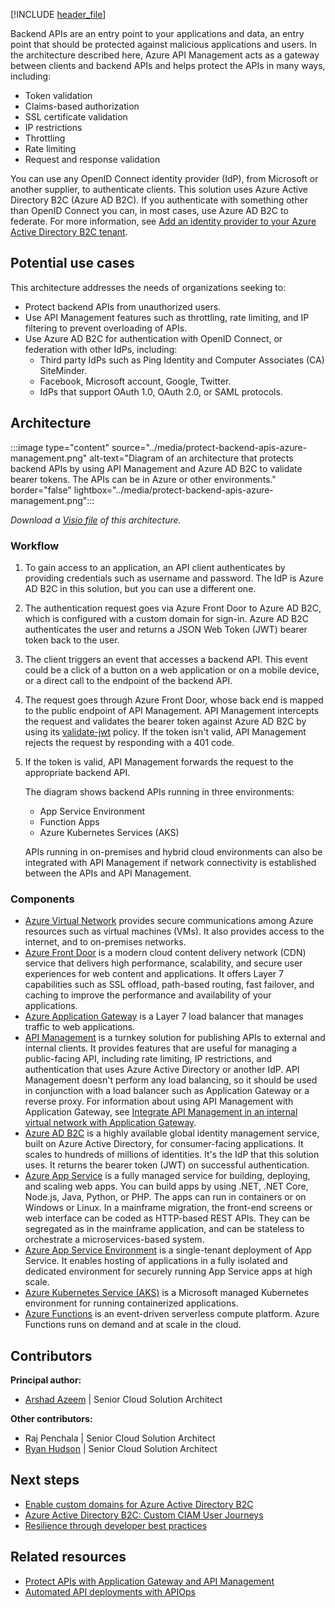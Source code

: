 [!INCLUDE [header_file](../../../includes/sol-idea-header.md)]

Backend APIs are an entry point to your applications and data, an entry point that should be protected against malicious applications and users. In the architecture described here, Azure API Management acts as a gateway between clients and backend APIs and helps protect the APIs in many ways, including:

- Token validation
- Claims-based authorization
- SSL certificate validation
- IP restrictions
- Throttling
- Rate limiting
- Request and response validation

You can use any OpenID Connect identity provider (IdP), from Microsoft or another supplier, to authenticate clients. This solution uses Azure Active Directory B2C (Azure AD B2C). If you authenticate with something other than OpenID Connect you can, in most cases, use Azure AD B2C to federate. For more information, see [Add an identity provider to your Azure Active Directory B2C tenant](/azure/active-directory-b2c/add-identity-provider).

## Potential use cases

This architecture addresses the needs of organizations seeking to:

- Protect backend APIs from unauthorized users.
- Use API Management features such as throttling, rate limiting, and IP filtering to prevent overloading of APIs.
- Use Azure AD B2C for authentication with OpenID Connect, or federation with other IdPs, including:
  - Third party IdPs such as Ping Identity and Computer Associates (CA) SiteMinder.
  - Facebook, Microsoft account, Google, Twitter.
  - IdPs that support OAuth 1.0, OAuth 2.0, or SAML protocols.

## Architecture

:::image type="content" source="../media/protect-backend-apis-azure-management.png" alt-text="Diagram of an architecture that protects backend APIs by using API Management and Azure AD B2C to validate bearer tokens. The APIs can be in Azure or other environments." border="false" lightbox="../media/protect-backend-apis-azure-management.png":::

*Download a [Visio file](https://arch-center.azureedge.net/US-1932168-protect-backend-apis-azure-management.vsdx) of this architecture.*

### Workflow

1. To gain access to an application, an API client authenticates by providing credentials such as username and password. The IdP is Azure AD B2C in this solution, but you can use a different one.
1. The authentication request goes via Azure Front Door to Azure AD B2C, which is configured with a custom domain for sign-in. Azure AD B2C authenticates the user and returns a JSON Web Token (JWT) bearer token back to the user.
1. The client triggers an event that accesses a backend API. This event could be a click of a button on a web application or on a mobile device, or a direct call to the endpoint of the backend API.
1. The request goes through Azure Front Door, whose back end is mapped to the public endpoint of API Management. API Management intercepts the request and validates the bearer token against Azure AD B2C by using its [validate-jwt](/azure/api-management/api-management-access-restriction-policies#ValidateJWT) policy. If the token isn't valid, API Management rejects the request by responding with a 401 code.
1. If the token is valid, API Management forwards the request to the appropriate backend API.

   The diagram shows backend APIs running in three environments:

   - App Service Environment
   - Function Apps
   - Azure Kubernetes Services (AKS)

   APIs running in on-premises and hybrid cloud environments can also be integrated with API Management if network connectivity is established between the APIs and API Management.

### Components

- [Azure Virtual Network](https://azure.microsoft.com/services/virtual-network) provides secure communications among Azure resources such as virtual machines (VMs). It also provides access to the internet, and to on-premises networks.
- [Azure Front Door](https://azure.microsoft.com/services/frontdoor) is a modern cloud content delivery network (CDN) service that delivers high performance, scalability, and secure user experiences for web content and applications. It offers Layer 7 capabilities such as SSL offload, path-based routing, fast failover, and caching to improve the performance and availability of your applications.
- [Azure Application Gateway](https://azure.microsoft.com/services/application-gateway) is a Layer 7 load balancer that manages traffic to web applications.
- [API Management](https://azure.microsoft.com/services/api-management) is a turnkey solution for publishing APIs to external and internal clients. It provides features that are useful for managing a public-facing API, including rate limiting, IP restrictions, and authentication that uses Azure Active Directory or another IdP. API Management doesn't perform any load balancing, so it should be used in conjunction with a load balancer such as Application Gateway or a reverse proxy. For information about using API Management with Application Gateway, see [Integrate API Management in an internal virtual network with Application Gateway](/azure/api-management/api-management-howto-integrate-internal-vnet-appgateway).
- [Azure AD B2C](https://azure.microsoft.com/services/active-directory/external-identities/b2c) is a highly available global identity management service, built on Azure Active Directory, for consumer-facing applications. It scales to hundreds of millions of identities. It's the IdP that this solution uses. It returns the bearer token (JWT) on successful authentication.
- [Azure App Service](https://azure.microsoft.com/services/app-service) is a fully managed service for building, deploying, and scaling web apps. You can build apps by using .NET, .NET Core, Node.js, Java, Python, or PHP. The apps can run in containers or on Windows or Linux. In a mainframe migration, the front-end screens or web interface can be coded as HTTP-based REST APIs. They can be segregated as in the mainframe application, and can be stateless to orchestrate a microservices-based system.
- [Azure App Service Environment](/azure/app-service/environment) is a single-tenant deployment of App Service. It enables hosting of applications in a fully isolated and dedicated environment for securely running App Service apps at high scale.
- [Azure Kubernetes Service (AKS)](https://azure.microsoft.com/services/kubernetes-service) is a Microsoft managed Kubernetes environment for running containerized applications.
- [Azure Functions](https://azure.microsoft.com/services/functions) is an event-driven serverless compute platform. Azure Functions runs on demand and at scale in the cloud.

## Contributors

**Principal author:**

- [Arshad Azeem](https://www.linkedin.com/in/arshadazeem) | Senior Cloud Solution Architect

**Other contributors:**

- Raj Penchala | Senior Cloud Solution Architect
- [Ryan Hudson](https://www.linkedin.com/in/ryanhudsonit) | Senior Cloud Solution Architect

## Next steps

- [Enable custom domains for Azure Active Directory B2C](/azure/active-directory-b2c/custom-domain?pivots=b2c-custom-policy)
- [Azure Active Directory B2C: Custom CIAM User Journeys](https://github.com/azure-ad-b2c/samples#azure-active-directory-b2c-custom-ciam-user-journeys)
- [Resilience through developer best practices](/azure/active-directory/fundamentals/resilience-b2c-developer-best-practices?bc=/azure/active-directory-b2c/bread/toc.json&toc=/azure/active-directory-b2c/TOC.json)

## Related resources

- [Protect APIs with Application Gateway and API Management](../../reference-architectures/apis/protect-apis.yml)
- [Automated API deployments with APIOps](../../example-scenario/devops/automated-api-deployments-apiops.yml)
